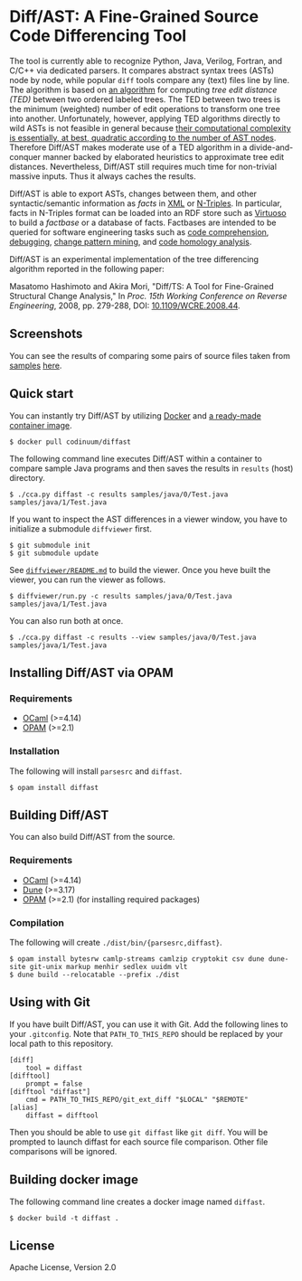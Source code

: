 # Diff/AST: A Fine-Grained Source Code Differencing Tool

The tool is currently able to recognize Python, Java, Verilog, Fortran, and C/C++ via dedicated parsers.
It compares abstract syntax trees (ASTs) node by node, while popular `diff` tools compare any (text) files line by line.
The algorithm is based on [an algorithm](https://doi.org/10.1137/0218082) for computing *tree edit distance (TED)* between two ordered labeled trees.  The TED between two trees is the minimum (weighted) number of edit operations to transform one tree into another.
Unfortunately, however, applying TED algorithms directly to wild ASTs is not feasible in general because [their computational complexity is essentially, at best, quadratic according to the number of AST nodes](https://doi.org/10.1016/j.tcs.2004.12.030).
Therefore Diff/AST makes moderate use of a TED algorithm in a divide-and-conquer manner backed by elaborated heuristics to approximate tree edit distances.
Nevertheless, Diff/AST still requires much time for non-trivial massive inputs. Thus it always caches the results.

Diff/AST is able to export ASTs, changes between them, and other syntactic/semantic information as *facts* in
[XML](https://www.w3.org/TR/xml11/) or [N-Triples](https://www.w3.org/2001/sw/RDFCore/ntriples/).
In particular, facts in N-Triples format can be loaded into an RDF store such as
[Virtuoso](https://github.com/openlink/virtuoso-opensource) to build a *factbase* or a database of facts.
Factbases are intended to be queried for software engineering tasks such as
[code comprehension](https://github.com/ebt-hpc/cca),
[debugging](https://stair.center/archives/research/ddj-esecfse2018),
[change pattern mining](https://ieeexplore.ieee.org/document/7081845), and
[code homology analysis](https://link.springer.com/chapter/10.1007/978-3-642-12029-9_7).

Diff/AST is an experimental implementation of the tree differencing algorithm
reported in the following paper:

Masatomo Hashimoto and Akira Mori, "Diff/TS: A Tool for Fine-Grained Structural Change Analysis,"
In *Proc. 15th Working Conference on Reverse Engineering*, 2008, pp. 279-288,
DOI: [10.1109/WCRE.2008.44](https://doi.org/10.1109/WCRE.2008.44).

## Screenshots

You can see the results of comparing some pairs of source files taken from [samples](samples) [here](https://codinuum.github.io/gallery-cca).

## Quick start

You can instantly try Diff/AST by utilizing [Docker](https://www.docker.com/) and [a ready-made container image](https://hub.docker.com/r/codinuum/diffast).

    $ docker pull codinuum/diffast

The following command line executes Diff/AST within a container to compare sample Java programs and then saves the results in `results` (host) directory.

    $ ./cca.py diffast -c results samples/java/0/Test.java samples/java/1/Test.java

If you want to inspect the AST differences in a viewer window, you have to initialize a submodule `diffviewer` first.

    $ git submodule init
    $ git submodule update

See [`diffviewer/README.md`](diffviewer/README.md) to build the viewer.
Once you heve built the viewer, you can run the viewer as follows.

    $ diffviewer/run.py -c results samples/java/0/Test.java samples/java/1/Test.java

You can also run both at once.

    $ ./cca.py diffast -c results --view samples/java/0/Test.java samples/java/1/Test.java

## Installing Diff/AST via OPAM

### Requirements

* [OCaml](http://ocaml.org/) (>=4.14)
* [OPAM](https://opam.ocaml.org/) (>=2.1)

### Installation

The following will install `parsesrc` and `diffast`.

    $ opam install diffast

## Building Diff/AST

You can also build Diff/AST from the source.

### Requirements

* [OCaml](http://ocaml.org/) (>=4.14)
* [Dune](https://github.com/ocaml/dune) (>=3.17)
* [OPAM](https://opam.ocaml.org/) (>=2.1) (for installing required packages)

### Compilation

The following will create `./dist/bin/{parsesrc,diffast}`.

    $ opam install bytesrw camlp-streams camlzip cryptokit csv dune dune-site git-unix markup menhir sedlex uuidm vlt
    $ dune build --relocatable --prefix ./dist

## Using with Git

If you have built Diff/AST, you can use it with Git. Add the following lines to your `.gitconfig`. Note that `PATH_TO_THIS_REPO` should be replaced by your local path to this repository.

    [diff]
        tool = diffast
    [difftool]
        prompt = false
    [difftool "diffast"]
        cmd = PATH_TO_THIS_REPO/git_ext_diff "$LOCAL" "$REMOTE"
    [alias]
        diffast = difftool

Then you should be able to use `git diffast` like `git diff`. You will be prompted to launch diffast for each source file comparison. Other file comparisons will be ignored.


## Building docker image

The following command line creates a docker image named `diffast`.

    $ docker build -t diffast .

## License

Apache License, Version 2.0
